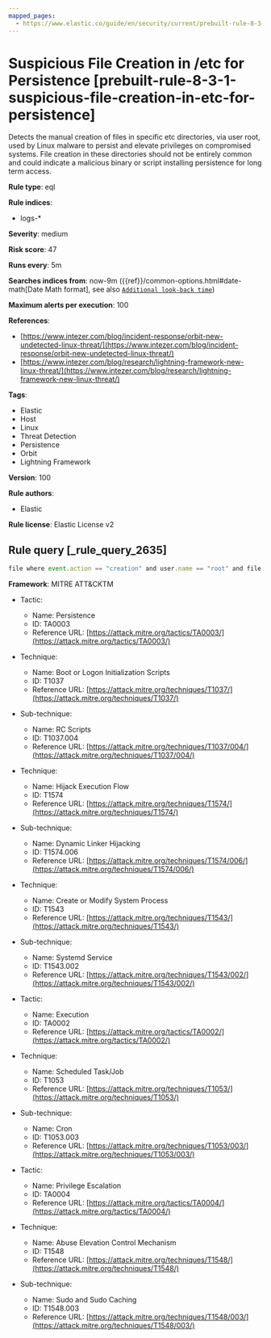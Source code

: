 ```yaml
---
mapped_pages:
  - https://www.elastic.co/guide/en/security/current/prebuilt-rule-8-3-1-suspicious-file-creation-in-etc-for-persistence.html
---
```


# Suspicious File Creation in /etc for Persistence [prebuilt-rule-8-3-1-suspicious-file-creation-in-etc-for-persistence]

Detects the manual creation of files in specific etc directories, via user root, used by Linux malware to persist and elevate privileges on compromised systems. File creation in these directories should not be entirely common and could indicate a malicious binary or script installing persistence for long term access.

**Rule type**: eql

**Rule indices**:

* logs-*

**Severity**: medium

**Risk score**: 47

**Runs every**: 5m

**Searches indices from**: now-9m ({{ref}}/common-options.html#date-math[Date Math format], see also [`Additional look-back time`](docs-content://solutions/security/detect-and-alert/create-detection-rule.md#rule-schedule))

**Maximum alerts per execution**: 100

**References**:

* [https://www.intezer.com/blog/incident-response/orbit-new-undetected-linux-threat/](https://www.intezer.com/blog/incident-response/orbit-new-undetected-linux-threat/)
* [https://www.intezer.com/blog/research/lightning-framework-new-linux-threat/](https://www.intezer.com/blog/research/lightning-framework-new-linux-threat/)

**Tags**:

* Elastic
* Host
* Linux
* Threat Detection
* Persistence
* Orbit
* Lightning Framework

**Version**: 100

**Rule authors**:

* Elastic

**Rule license**: Elastic License v2

## Rule query [_rule_query_2635]

```js
file where event.action == "creation" and user.name == "root" and file.path : ("/etc/ld.so.conf.d/*", "/etc/cron.d/*", "/etc/sudoers.d/*", "/etc/rc.d/init.d/*", "/etc/systemd/system/*") and not process.executable : ("*/dpkg", "*/yum", "*/apt", "*/dnf", "*/systemd")
```

**Framework**: MITRE ATT&CKTM

* Tactic:

    * Name: Persistence
    * ID: TA0003
    * Reference URL: [https://attack.mitre.org/tactics/TA0003/](https://attack.mitre.org/tactics/TA0003/)

* Technique:

    * Name: Boot or Logon Initialization Scripts
    * ID: T1037
    * Reference URL: [https://attack.mitre.org/techniques/T1037/](https://attack.mitre.org/techniques/T1037/)

* Sub-technique:

    * Name: RC Scripts
    * ID: T1037.004
    * Reference URL: [https://attack.mitre.org/techniques/T1037/004/](https://attack.mitre.org/techniques/T1037/004/)

* Technique:

    * Name: Hijack Execution Flow
    * ID: T1574
    * Reference URL: [https://attack.mitre.org/techniques/T1574/](https://attack.mitre.org/techniques/T1574/)

* Sub-technique:

    * Name: Dynamic Linker Hijacking
    * ID: T1574.006
    * Reference URL: [https://attack.mitre.org/techniques/T1574/006/](https://attack.mitre.org/techniques/T1574/006/)

* Technique:

    * Name: Create or Modify System Process
    * ID: T1543
    * Reference URL: [https://attack.mitre.org/techniques/T1543/](https://attack.mitre.org/techniques/T1543/)

* Sub-technique:

    * Name: Systemd Service
    * ID: T1543.002
    * Reference URL: [https://attack.mitre.org/techniques/T1543/002/](https://attack.mitre.org/techniques/T1543/002/)

* Tactic:

    * Name: Execution
    * ID: TA0002
    * Reference URL: [https://attack.mitre.org/tactics/TA0002/](https://attack.mitre.org/tactics/TA0002/)

* Technique:

    * Name: Scheduled Task/Job
    * ID: T1053
    * Reference URL: [https://attack.mitre.org/techniques/T1053/](https://attack.mitre.org/techniques/T1053/)

* Sub-technique:

    * Name: Cron
    * ID: T1053.003
    * Reference URL: [https://attack.mitre.org/techniques/T1053/003/](https://attack.mitre.org/techniques/T1053/003/)

* Tactic:

    * Name: Privilege Escalation
    * ID: TA0004
    * Reference URL: [https://attack.mitre.org/tactics/TA0004/](https://attack.mitre.org/tactics/TA0004/)

* Technique:

    * Name: Abuse Elevation Control Mechanism
    * ID: T1548
    * Reference URL: [https://attack.mitre.org/techniques/T1548/](https://attack.mitre.org/techniques/T1548/)

* Sub-technique:

    * Name: Sudo and Sudo Caching
    * ID: T1548.003
    * Reference URL: [https://attack.mitre.org/techniques/T1548/003/](https://attack.mitre.org/techniques/T1548/003/)



